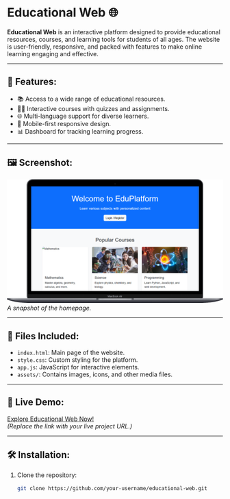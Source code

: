 # Educational Web 🌐

**Educational Web** is an interactive platform designed to provide educational resources, courses, and learning tools for students of all ages. The website is user-friendly, responsive, and packed with features to make online learning engaging and effective.

---

## 🌟 Features:
- 📚 Access to a wide range of educational resources.
- 🧑‍🏫 Interactive courses with quizzes and assignments.
- 🌐 Multi-language support for diverse learners.
- 📱 Mobile-first responsive design.
- 📊 Dashboard for tracking learning progress.

---

## 🖼️ Screenshot:
![Educational Web Screenshot](Macbook-Air-e-du.netlify.app.png)  
*A snapshot of the homepage.*

---

## 📂 Files Included:
- `index.html`: Main page of the website.
- `style.css`: Custom styling for the platform.
- `app.js`: JavaScript for interactive elements.
- `assets/`: Contains images, icons, and other media files.

---

## 🚀 Live Demo:
[Explore Educational Web Now!](https://e-du.netlify.app/)  
*(Replace the link with your live project URL.)*

---

## 🛠️ Installation:
1. Clone the repository:
   ```bash
   git clone https://github.com/your-username/educational-web.git
